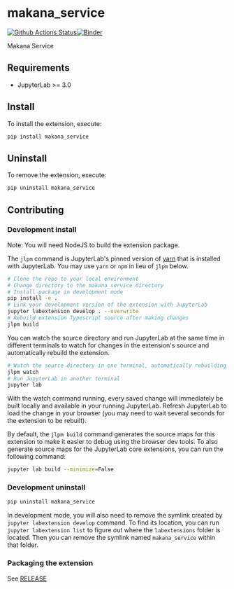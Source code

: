 # makana_service

[![Github Actions Status](https://github.com/vivek-lakhataria/makana-model/workflows/Build/badge.svg)](https://github.com/vivek-lakhataria/makana-model/actions/workflows/build.yml)[![Binder](https://mybinder.org/badge_logo.svg)](https://mybinder.org/v2/gh/vivek-lakhataria/makana-model/main?urlpath=lab)

Makana Service



## Requirements

* JupyterLab >= 3.0

## Install

To install the extension, execute:

```bash
pip install makana_service
```

## Uninstall

To remove the extension, execute:

```bash
pip uninstall makana_service
```


## Contributing

### Development install

Note: You will need NodeJS to build the extension package.

The `jlpm` command is JupyterLab's pinned version of
[yarn](https://yarnpkg.com/) that is installed with JupyterLab. You may use
`yarn` or `npm` in lieu of `jlpm` below.

```bash
# Clone the repo to your local environment
# Change directory to the makana_service directory
# Install package in development mode
pip install -e .
# Link your development version of the extension with JupyterLab
jupyter labextension develop . --overwrite
# Rebuild extension Typescript source after making changes
jlpm build
```

You can watch the source directory and run JupyterLab at the same time in different terminals to watch for changes in the extension's source and automatically rebuild the extension.

```bash
# Watch the source directory in one terminal, automatically rebuilding when needed
jlpm watch
# Run JupyterLab in another terminal
jupyter lab
```

With the watch command running, every saved change will immediately be built locally and available in your running JupyterLab. Refresh JupyterLab to load the change in your browser (you may need to wait several seconds for the extension to be rebuilt).

By default, the `jlpm build` command generates the source maps for this extension to make it easier to debug using the browser dev tools. To also generate source maps for the JupyterLab core extensions, you can run the following command:

```bash
jupyter lab build --minimize=False
```

### Development uninstall

```bash
pip uninstall makana_service
```

In development mode, you will also need to remove the symlink created by `jupyter labextension develop`
command. To find its location, you can run `jupyter labextension list` to figure out where the `labextensions`
folder is located. Then you can remove the symlink named `makana_service` within that folder.

### Packaging the extension

See [RELEASE](RELEASE.md)
